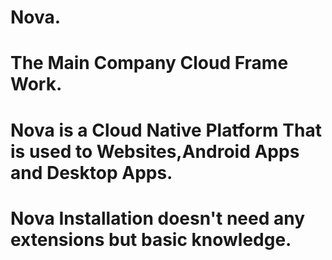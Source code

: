# Nova.
# The Main Company Cloud Frame Work.
# Nova is a Cloud Native Platform That is used to Websites,Android Apps and Desktop Apps.
# Nova Installation doesn't  need any extensions but basic knowledge.
